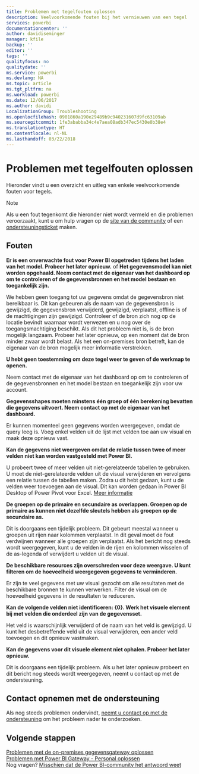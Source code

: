 ```yaml
---
title: Problemen met tegelfouten oplossen
description: Veelvoorkomende fouten bij het vernieuwen van een tegel
services: powerbi
documentationcenter: ''
author: davidiseminger
manager: kfile
backup: ''
editor: ''
tags: ''
qualityfocus: no
qualitydate: ''
ms.service: powerbi
ms.devlang: NA
ms.topic: article
ms.tgt_pltfrm: na
ms.workload: powerbi
ms.date: 12/06/2017
ms.author: davidi
LocalizationGroup: Troubleshooting
ms.openlocfilehash: 0901860a190e29489b9c940231607d9fc63109ab
ms.sourcegitcommit: 1fe3ababba34c4e7aea08adb347ec5430e0b38e4
ms.translationtype: HT
ms.contentlocale: nl-NL
ms.lasthandoff: 03/22/2018
---
```

# <a name="troubleshooting-tile-errors"></a>Problemen met tegelfouten oplossen
Hieronder vindt u een overzicht en uitleg van enkele veelvoorkomende fouten voor tegels.

> [!NOTE]
> Als u een fout tegenkomt die hieronder niet wordt vermeld en die problemen veroorzaakt, kunt u om hulp vragen op de [site van de community](http://community.powerbi.com/) of een [ondersteuningsticket](https://powerbi.microsoft.com/support/) maken.
> 
> 

## <a name="errors"></a>Fouten
**Er is een onverwachte fout voor Power BI opgetreden tijdens het laden van het model. Probeer het later opnieuw.**
of **Het gegevensmodel kan niet worden opgehaald. Neem contact met de eigenaar van het dashboard op om te controleren of de gegevensbronnen en het model bestaan en toegankelijk zijn.**

We hebben geen toegang tot uw gegevens omdat de gegevensbron niet bereikbaar is. Dit kan gebeuren als de naam van de gegevensbron is gewijzigd, de gegevensbron verwijderd, gewijzigd, verplaatst, offline is of de machtigingen zijn gewijzigd. Controleer of de bron zich nog op de locatie bevindt waarnaar wordt verwezen en u nog over de toegangsmachtiging beschikt. Als dit het probleem niet is, is de bron mogelijk langzaam. Probeer het later opnieuw, op een moment dat de bron minder zwaar wordt belast. Als het een on-premises bron betreft, kan de eigenaar van de bron mogelijk meer informatie verstrekken.

**U hebt geen toestemming om deze tegel weer te geven of de werkmap te openen.**

Neem contact met de eigenaar van het dashboard op om te controleren of de gegevensbronnen en het model bestaan en toegankelijk zijn voor uw account.

**Gegevensshapes moeten minstens één groep of één berekening bevatten die gegevens uitvoert. Neem contact op met de eigenaar van het dashboard.**

Er kunnen momenteel geen gegevens worden weergegeven, omdat de query leeg is. Voeg enkel velden uit de lijst met velden toe aan uw visual en maak deze opnieuw vast.

**Kan de gegevens niet weergeven omdat de relatie tussen twee of meer velden niet kan worden vastgesteld met Power BI.**

U probeert twee of meer velden uit niet-gerelateerde tabellen te gebruiken. U moet de niet-gerelateerde velden uit de visual verwijderen en vervolgens een relatie tussen de tabellen maken. Zodra u dit hebt gedaan, kunt u de velden weer toevoegen aan de visual. Dit kan worden gedaan in Power BI Desktop of Power Pivot voor Excel. [Meer informatie](desktop-create-and-manage-relationships.md)

**De groepen op de primaire en secundaire as overlappen. Groepen op de primaire as kunnen niet dezelfde sleutels hebben als groepen op de secundaire as.**

Dit is doorgaans een tijdelijk probleem. Dit gebeurt meestal wanneer u groepen uit rijen naar kolommen verplaatst. In dit geval moet de fout verdwijnen wanneer alle groepen zijn verplaatst. Als het bericht nog steeds wordt weergegeven, kunt u de velden in de rijen en kolommen wisselen of de as-legenda of verwijdert u velden uit de visual.  

**De beschikbare resources zijn overschreden voor deze weergave. U kunt filteren om de hoeveelheid weergegeven gegevens te verminderen.**

Er zijn te veel gegevens met uw visual gezocht om alle resultaten met de beschikbare bronnen te kunnen verwerken. Filter de visual om de hoeveelheid gegevens in de resultaten te reduceren.

**Kan de volgende velden niet identificeren: {0}. Werk het visuele element bij met velden die onderdeel zijn van de gegevensset.**

Het veld is waarschijnlijk verwijderd of de naam van het veld is gewijzigd. U kunt het desbetreffende veld uit de visual verwijderen, een ander veld toevoegen en dit opnieuw vastmaken.

**Kan de gegevens voor dit visuele element niet ophalen. Probeer het later opnieuw.**

Dit is doorgaans een tijdelijk probleem. Als u het later opnieuw probeert en dit bericht nog steeds wordt weergegeven, neemt u contact op met de ondersteuning.

## <a name="contact-support"></a>Contact opnemen met de ondersteuning
Als nog steeds problemen ondervindt, [neemt u contact op met de ondersteuning](https://support.powerbi.com) om het probleem nader te onderzoeken.

## <a name="next-steps"></a>Volgende stappen
[Problemen met de on-premises gegevensgateway oplossen](service-gateway-onprem-tshoot.md)  
[Problemen met Power BI Gateway - Personal oplossen](service-admin-troubleshooting-power-bi-personal-gateway.md)  
Nog vragen? [Misschien dat de Power BI-community het antwoord weet](http://community.powerbi.com/)

